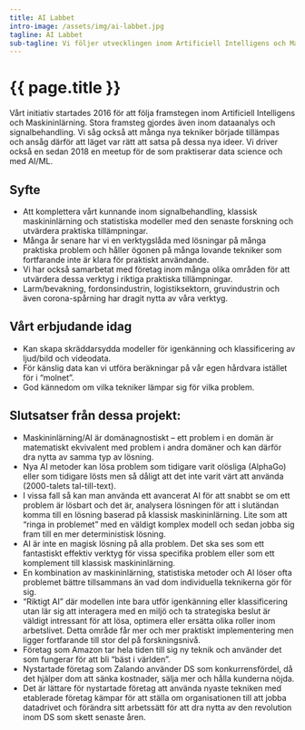 ```yaml
---
title: AI Labbet
intro-image: /assets/img/ai-labbet.jpg
tagline: AI Labbet
sub-tagline: Vi följer utvecklingen inom Artificiell Intelligens och Maskininlärning
---
```


# {{ page.title }}

Vårt initiativ startades 2016 för att följa framstegen inom Artificiell Intelligens och Maskininlärning. Stora framsteg gjordes även inom dataanalys och signalbehandling. Vi såg också att många nya tekniker började tillämpas och ansåg därför att läget var rätt att satsa på dessa nya ideer. Vi driver också en sedan 2018 en meetup för de som praktiserar data science och med AI/ML.

## Syfte
* Att komplettera vårt kunnande inom signalbehandling, klassisk maskininlärning och statistiska modeller med den senaste forskning och utvärdera praktiska tillämpningar.
* Många år senare har vi en verktygslåda med lösningar på många praktiska problem och håller ögonen på många lovande tekniker som fortfarande inte är klara för praktiskt användande.
* Vi har också samarbetat med företag inom många olika områden för att utvärdera dessa verktyg i riktiga praktiska tillämpningar.
* Larm/bevakning, fordonsindustrin, logistiksektorn, gruvindustrin och även corona-spårning har dragit nytta av våra verktyg.

## Vårt erbjudande idag
* Kan skapa skräddarsydda modeller för igenkänning och klassificering av ljud/bild och videodata.
* För känslig data kan vi utföra beräkningar på vår egen hårdvara istället för i “molnet”.
* God kännedom om vilka tekniker lämpar sig för vilka problem.

## Slutsatser från dessa projekt:
* Maskininlärning/AI är domänagnostiskt – ett problem i en domän är matematiskt ekvivalent med problem i andra domäner och kan därför dra nytta av samma typ av lösning.
* Nya AI metoder kan lösa problem som tidigare varit olösliga (AlphaGo) eller som tidigare lösts men så dåligt att det inte varit värt att använda (2000-talets tal-till-text).
* I vissa fall så kan man använda ett avancerat AI för att snabbt se om ett problem är lösbart och det är, analysera lösningen för att i slutändan komma till en lösning baserad på klassisk maskininlärning. Lite som att “ringa in problemet” med en väldigt komplex modell och sedan jobba sig fram till en mer deterministisk lösning.
* AI är inte en magisk lösning på alla problem. Det ska ses som ett fantastiskt effektiv verktyg för vissa specifika problem eller som ett komplement till klassisk maskininlärning.
* En kombination av maskininlärning, statistiska metoder och AI löser ofta problemet bättre tillsammans än vad dom individuella teknikerna gör för sig.
* “Riktigt AI” där modellen inte bara utför igenkänning eller klassificering utan lär sig att interagera med en miljö och ta strategiska beslut är väldigt intressant för att lösa, optimera eller ersätta olika roller inom arbetslivet. Detta område får mer och mer praktiskt implementering men ligger fortfarande till stor del på forskningsnivå.
* Företag som Amazon tar hela tiden till sig ny teknik och använder det som fungerar för att bli “bäst i världen”.
* Nystartade företag som Zalando använder DS som konkurrensfördel, då det hjälper dom att sänka kostnader, sälja mer och hålla kunderna nöjda.
* Det är lättare för nystartade företag att använda nyaste tekniken med etablerade företag kämpar för att ställa om organisationen till att jobba datadrivet och förändra sitt arbetssätt för att dra nytta av den revolution inom DS som skett senaste åren.
